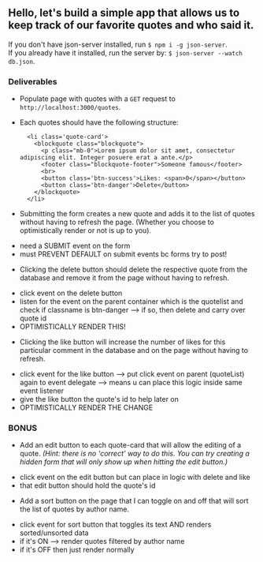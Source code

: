 ## Hello, let's build a simple app that allows us to keep track of our favorite quotes and who said it.  

If you don't have json-server installed, run `$ npm i -g json-server`.  
If you already have it installed, run the server by: `$ json-server --watch db.json`.

### Deliverables
* Populate page with quotes with a `GET` request to `http://localhost:3000/quotes`.

* Each quotes should have the following structure:
  ```
    <li class='quote-card'>
      <blockquote class="blockquote">
        <p class="mb-0">Lorem ipsum dolor sit amet, consectetur adipiscing elit. Integer posuere erat a ante.</p>
        <footer class="blockquote-footer">Someone famous</footer>
        <br>
        <button class='btn-success'>Likes: <span>0</span></button>
        <button class='btn-danger'>Delete</button>
      </blockquote>
    </li>
  ```
* Submitting the form creates a new quote and adds it to the list of quotes without having to refresh the page. (Whether you choose to optimistically render or not is up to you).
- need a SUBMIT event on the form
- must PREVENT DEFAULT on submit events bc forms try to post!

* Clicking the delete button should delete the respective quote from the database and remove it from the page without having to refresh.
- click event on the delete button
- listen for the event on the parent container which is the quotelist and check if classname is btn-danger --> if so, then delete and carry over quote id
- OPTIMISTICALLY RENDER THIS!

* Clicking the like button will increase the number of likes for this particular comment in the database and on the page without having to refresh.
- click event for the like button --> put click event on parent (quoteList) again to event delegate --> means u can place this logic inside same event listener
- give the like button the quote's id to help later on
- OPTIMISTICALLY RENDER THE CHANGE


### BONUS
* Add an edit button to each quote-card that will allow the editing of a quote. _(Hint: there is no 'correct' way to do this. You can try creating a hidden form that will only show up when hitting the edit button.)_
- click event on the edit button but can place in logic with delete and like
- that edit button should hold the quote's id

* Add a sort button on the page that I can toggle on and off that will sort the list of quotes by author name.
- click event for sort button that toggles its text AND renders sorted/unsorted data
- if it's ON --> render quotes filtered by author name
- if it's OFF then just render normally
